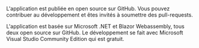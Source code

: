 ﻿L'application est publiée en open source sur GitHub. Vous pouvez contribuer au développement et êtes invités à soumettre des pull-requests.

L'application est basée sur Microsoft .NET et Blazor Webassembly, tous deux open source sur GitHub.
Le développement se fait avec Microsoft Visual Studio Community Edition qui est gratuit.